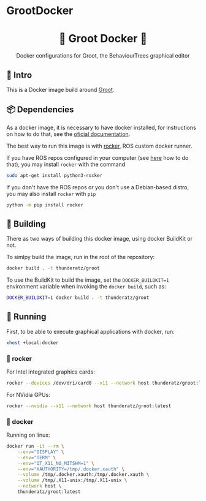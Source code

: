 # GrootDocker

<h1 align="center">🌳 Groot Docker 🐋</h1>
<p align="center">Docker configurations for Groot, the BehaviourTrees graphical editor</p>

## 🎈 Intro

This is a Docker image build around [Groot](https://github.com/BehaviorTree/Groot).

## 📦 Dependencies

As a docker image, it is necessary to have docker installed, for instructions on how to do that, see the [oficial documentation](https://docs.docker.com/engine/install/).

The best way to run this image is with [rocker](https://github.com/osrf/rocker), ROS custom docker runner.

If you have ROS repos configured in your computer (see [here](http://wiki.ros.org/noetic/Installation/Ubuntu#Installation.2FUbuntu.2FSources.Configure_your_Ubuntu_repositories) how to do that), you may install `rocker` with the command

```bash
sudo apt-get install python3-rocker
```

If you don't have the ROS repos or you don't use a Debian-based distro, you may also install `rocker` with `pip`

```bash
python -m pip install rocker
```

## 🔨 Building

There as two ways of building this docker image, using docker BuildKit or not.

To simlpy build the image, run in the root of the repository:

```bash
docker build . -t thunderatz/groot
```

To use the BuildKit to build the image, set the `DOCKER_BUILDKIT=1` environment variable when invoking the `docker build`, such as:

```bash
DOCKER_BUILDKIT=1 docker build . -t thunderatz/groot
```

## 🏁 Running

First, to be able to execute graphical applications with docker, run:

```bash
xhost +local:docker
```

### 🤖 rocker

For Intel integrated graphics cards:

```bash
rocker --devices /dev/dri/card0 --x11 --network host thunderatz/groot:latest
```

For NVidia GPUs:

```bash
rocker --nvidia --x11 --network host thunderatz/groot:latest
```

### 🐋 docker

Running on linux:

```bash
docker run -it --rm \
    --env="DISPLAY" \
    --env="TERM" \
    --env="QT_X11_NO_MITSHM=1" \
    --env="XAUTHORITY=/tmp/.docker.xauth" \
    --volume /tmp/.docker.xauth:/tmp/.docker.xauth \
    --volume /tmp/.X11-unix:/tmp/.X11-unix \
    --network host \
    thunderatz/groot:latest
```
